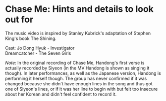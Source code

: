 # Chase Me: Hints and details to look out for

The music video is inspired by Stanley Kubrick's adaptation of Stephen King's book The Shining.

Cast:
Jo Dong Hyuk - Investigator  
Dreamcatcher - The Seven Girls

*Note*: In the original recording of Chase Me, Handong's first verse is actually recorded by Siyeon (in the MV Handong is shown as singing it though).
In later performances, as well as the Japanese version, Handong is performing it herself though. The group has never confirmed if it was changed
because she didn't have enough lines in the song and thus got one of Siyeon's lines, or if it was her line to begin with but felt too insecure about
her Korean and didn't feel confident to record it.
